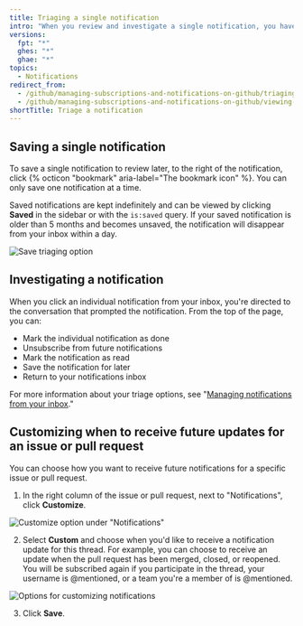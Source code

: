 ```yaml
---
title: Triaging a single notification
intro: "When you review and investigate a single notification, you have several triaging options that are optimized for the detailed notification view."
versions:
  fpt: "*"
  ghes: "*"
  ghae: "*"
topics:
  - Notifications
redirect_from:
  - /github/managing-subscriptions-and-notifications-on-github/triaging-a-single-notification
  - /github/managing-subscriptions-and-notifications-on-github/viewing-and-triaging-notifications/triaging-a-single-notification
shortTitle: Triage a notification
---
```


## Saving a single notification

To save a single notification to review later, to the right of the notification, click {% octicon "bookmark" aria-label="The bookmark icon" %}. You can only save one notification at a time.

Saved notifications are kept indefinitely and can be viewed by clicking **Saved** in the sidebar or with the `is:saved` query. If your saved notification is older than 5 months and becomes unsaved, the notification will disappear from your inbox within a day.

![Save triaging option](/assets/images/help/notifications-v2/save-triaging-option.png)

## Investigating a notification

When you click an individual notification from your inbox, you're directed to the conversation that prompted the notification. From the top of the page, you can:

- Mark the individual notification as done
- Unsubscribe from future notifications
- Mark the notification as read
- Save the notification for later
- Return to your notifications inbox

For more information about your triage options, see "[Managing notifications from your inbox](/github/managing-subscriptions-and-notifications-on-github/managing-notifications-from-your-inbox#triaging-options)."

## Customizing when to receive future updates for an issue or pull request

You can choose how you want to receive future notifications for a specific issue or pull request.

1. In the right column of the issue or pull request, next to "Notifications", click **Customize**.

![Customize option under "Notifications"](/assets/images/help/notifications-v2/customize-notifications-for-specific-thread.png)

2. Select **Custom** and choose when you'd like to receive a notification update for this thread. For example, you can choose to receive an update when the pull request has been merged, closed, or reopened. You will be subscribed again if you participate in the thread, your username is @mentioned, or a team you're a member of is @mentioned.

![Options for customizing notifications](/assets/images/help/notifications-v2/custom-options-for-customizing-notification-thread-updates.png)

3. Click **Save**.
